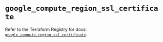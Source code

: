 # `google_compute_region_ssl_certificate`

Refer to the Terraform Registry for docs: [`google_compute_region_ssl_certificate`](https://registry.terraform.io/providers/hashicorp/google-beta/6.8.0/docs/resources/google_compute_region_ssl_certificate).
